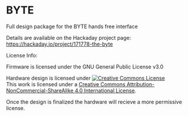 # BYTE
Full design package for the BYTE hands free interface

Details are available on the Hackaday project page:
https://hackaday.io/project/171778-the-byte

License Info:

Firmware is licensed under the GNU General Public License v3.0

Hardware design is licensed under <a rel="license" href="http://creativecommons.org/licenses/by-nc-sa/4.0/"><img alt="Creative Commons License" style="border-width:0" src="https://i.creativecommons.org/l/by-nc-sa/4.0/88x31.png" /></a><br />This work is licensed under a <a rel="license" href="http://creativecommons.org/licenses/by-nc-sa/4.0/">Creative Commons Attribution-NonCommercial-ShareAlike 4.0 International License</a>.

Once the design is finalized the hardware will recieve a more permissive license.
